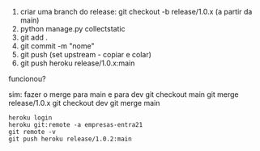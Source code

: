 1. criar uma branch do release:
    git checkout -b release/1.0.x (a partir da main)
2. python manage.py collectstatic
3. git add .
4. git commit -m "nome"
5. git push (set upstream - copiar e colar)
6. git push heroku release/1.0.x:main

funcionou?

sim: fazer o merge para main e para dev
    git checkout main
    git merge release/1.0.x
    git checkout dev
    git merge main


    heroku login
    heroku git:remote -a empresas-entra21
    git remote -v
    git push heroku release/1.0.2:main